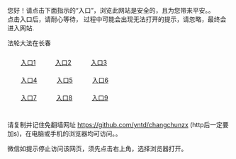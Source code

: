 您好！请点击下面指示的“入口”，浏览此网站是安全的，且为您带来平安。。 <br/>
点击入口后，请耐心等待， 过程中可能会出现无法打开的提示，请忽略，最终会进入网站. </br>

法轮大法在长春<br/>
<div style="padding:10px"><a style="margin:20px" target="_blank" href="https://d5x6rbau4q1h.cloudfront.net/2Qpsp?kgezwnl" id="ccLink1" rel="nofollow">入口1</a> <a target="_blank" style="margin:20px" href="https://d2twzul7n0wo2i.cloudfront.net/2Qpsp?lehercel" id="ccLink2" rel="nofollow">入口2</a> <a style="margin:20px" target="_blank" href="https://d1y8vcvk9cqtc2.cloudfront.net/2Qpsp?owqnh" id="ccLink3" rel="nofollow">入口3</a></div>

<div style="padding:10px" ><a style="margin:20px" target="_blank" href="https://d5x6rbau4q1h.cloudfront.net/2Qpsp?kgezwnl" id="ccLink4" rel="nofollow">入口4</a> <a style="margin:20px" href="https://d2twzul7n0wo2i.cloudfront.net/2Qpsp?lehercel" target="_blank" id="ccLink5" rel="nofollow">入口5</a> <a style="margin:20px" href="https://d1y8vcvk9cqtc2.cloudfront.net/2Qpsp?owqnh" target="_blank" id="ccLink6" rel="nofollow">入口6</a></div>

<div style="padding:10px"><a style="margin:20px" target="_blank" href="https://d5x6rbau4q1h.cloudfront.net/2Qpsp?kgezwnl" id="ccLink7" rel="nofollow">入口7</a> <a style="margin:20px" href="https://d2twzul7n0wo2i.cloudfront.net/2Qpsp?lehercel" target="_blank" id="ccLink8" rel="nofollow">入口8</a> <a style="margin:20px" target="_blank" href="https://d1y8vcvk9cqtc2.cloudfront.net/2Qpsp?owqnh" id="ccLink9" rel="nofollow">入口9</a></div>

<br/>



请复制并记住免翻墙网址 https://github.com/yntd/changchunzx (http后一定要加s)，在电脑或手机的浏览器均可访问。。<br/>

微信如提示停止访问该网页，须先点击右上角，选择浏览器打开。
